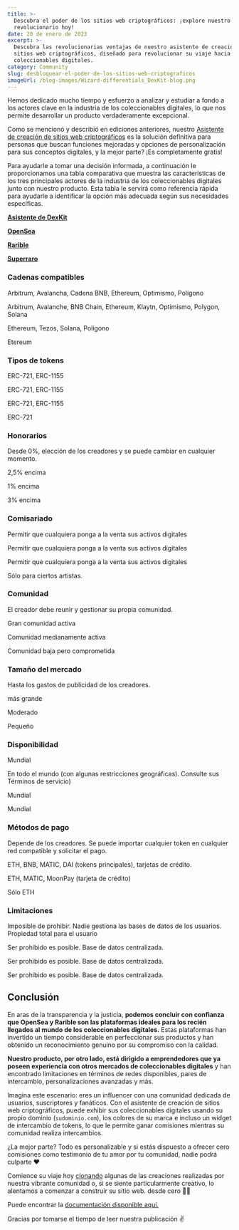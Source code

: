 ```yaml
---
title: >-
  Descubra el poder de los sitios web criptográficos: ¡explore nuestro producto
  revolucionario hoy!
date: 20 de enero de 2023
excerpt: >-
  Descubra las revolucionarias ventajas de nuestro asistente de creación de
  sitios web criptográficos, diseñado para revolucionar su viaje hacia los
  coleccionables digitales.
category: Community
slug: desbloquear-el-poder-de-los-sitios-web-criptograficos
imageUrl: /blog-images/Wizard-differentials_DexKit-blog.png
---
```

Hemos dedicado mucho tiempo y esfuerzo a analizar y estudiar a fondo a los actores clave en la industria de los coleccionables digitales, lo que nos permite desarrollar un producto verdaderamente excepcional.

Como se mencionó y describió en ediciones anteriores, nuestro [Asistente de creación de sitios web criptográficos](https://whitelabel-nft.dexkit.com/admin/create) es la solución definitiva para personas que buscan funciones mejoradas y opciones de personalización para sus conceptos digitales, y la mejor parte? ¡Es completamente gratis!

Para ayudarle a tomar una decisión informada, a continuación le proporcionamos una tabla comparativa que muestra las características de los tres principales actores de la industria de los coleccionables digitales junto con nuestro producto. Esta tabla le servirá como referencia rápida para ayudarle a identificar la opción más adecuada según sus necesidades específicas.

**[Asistente de DexKit](https://whitelabel-nft.dexkit.com/admin/create?_ga=2.19318648.1506910254.1705192601-1648656589.1702664712)**

**[OpenSea](https://opensea.io/)**

**[Rarible](https://rarible.com/)**

**[Superraro](https://superrare.com/)**

### Cadenas compatibles

Arbitrum, Avalancha, Cadena BNB, Ethereum, Optimismo, Polígono

Arbitrum, Avalanche, BNB Chain, Ethereum, Klaytn, Optimismo, Polygon, Solana

Ethereum, Tezos, Solana, Polígono

Etereum

### Tipos de tokens

ERC-721, ERC-1155

ERC-721, ERC-1155

ERC-721, ERC-1155

ERC-721

### Honorarios

Desde 0%, elección de los creadores y se puede cambiar en cualquier momento.

2,5% encima

1% encima

3% encima

### Comisariado

Permitir que cualquiera ponga a la venta sus activos digitales

Permitir que cualquiera ponga a la venta sus activos digitales

Permitir que cualquiera ponga a la venta sus activos digitales

Sólo para ciertos artistas.

### Comunidad

El creador debe reunir y gestionar su propia comunidad.

Gran comunidad activa

Comunidad medianamente activa

Comunidad baja pero comprometida

### Tamaño del mercado

Hasta los gastos de publicidad de los creadores.

más grande

Moderado

Pequeño

### Disponibilidad

Mundial

En todo el mundo (con algunas restricciones geográficas). Consulte sus Términos de servicio)

Mundial

Mundial

### Métodos de pago

Depende de los creadores. Se puede importar cualquier token en cualquier red compatible y solicitar el pago.

ETH, BNB, MATIC, DAI (tokens principales), tarjetas de crédito.

ETH, MATIC, MoonPay (tarjeta de crédito)

Sólo ETH

### Limitaciones

Imposible de prohibir. Nadie gestiona las bases de datos de los usuarios. Propiedad total para el usuario

Ser prohibido es posible. Base de datos centralizada.

Ser prohibido es posible. Base de datos centralizada.

Ser prohibido es posible. Base de datos centralizada.

## Conclusión

En aras de la transparencia y la justicia, **podemos concluir con confianza que OpenSea y Rarible son las plataformas ideales para los recién llegados al mundo de los coleccionables digitales.** Estas plataformas han invertido un tiempo considerable en perfeccionar sus productos y han obtenido un reconocimiento genuino por su compromiso con la calidad.

**Nuestro producto, por otro lado, está dirigido a emprendedores que ya poseen experiencia con otros mercados de coleccionables digitales** y han encontrado limitaciones en términos de redes disponibles, pares de intercambio, personalizaciones avanzadas y más.

Imagina este escenario: eres un influencer con una comunidad dedicada de usuarios, suscriptores y fanáticos. Con el asistente de creación de sitios web criptográficos, puede exhibir sus coleccionables digitales usando su propio dominio (`sudominio.com`), los colores de su marca e incluso un widget de intercambio de tokens, lo que le permite ganar comisiones mientras su comunidad realiza intercambios.

¿La mejor parte? Todo es personalizable y si estás dispuesto a ofrecer cero comisiones como testimonio de tu amor por tu comunidad, nadie podrá culparte ❤

Comience su viaje hoy [clonando](https://whitelabel-nft.dexkit.com/site) algunas de las creaciones realizadas por nuestra vibrante comunidad o, si se siente particularmente creativo, lo alentamos a comenzar a construir su sitio web. desde cero 👨‍🎨

Puede encontrar la [documentación disponible aquí.](https://docs.dexkit.com/defi-products/nft-marketplace/overview)

Gracias por tomarse el tiempo de leer nuestra publicación ✌
